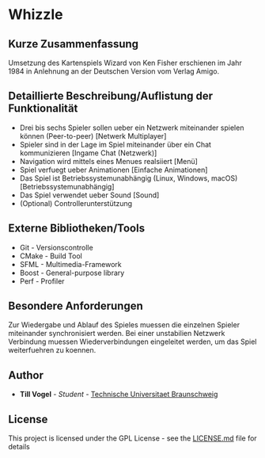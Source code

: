 # Whizzle

## Kurze Zusammenfassung

Umsetzung des Kartenspiels Wizard von Ken Fisher erschienen im Jahr 1984 in Anlehnung an der Deutschen Version vom Verlag Amigo.


## Detaillierte Beschreibung/Auflistung der Funktionalität

* Drei bis sechs Spieler sollen ueber ein Netzwerk miteinander spielen können (Peer-to-peer) [Netwerk Multiplayer]
* Spieler sind in der Lage im Spiel miteinander über ein Chat kommunizieren [Ingame Chat (Netzwerk)]
* Navigation wird mittels eines Menues realsiiert [Menü]
* Spiel verfuegt ueber Animationen [Einfache Animationen]
* Das Spiel ist Betriebssystemunabhängig (Linux, Windows, macOS) [Betriebssystemunabhängig]
* Das Spiel verwendet ueber Sound [Sound]
* (Optional) Controllerunterstützung


## Externe Bibliotheken/Tools

* Git - Versionscontrolle
* CMake - Build Tool
* SFML - Multimedia-Framework
* Boost - General-purpose library
* Perf - Profiler


## Besondere Anforderungen

Zur Wiedergabe und Ablauf des Spieles muessen die einzelnen Spieler miteinander synchronisiert werden. 
Bei einer unstabilien Netzwerk Verbindung muessen Wiederverbindungen eingeleitet werden, um das Spiel weiterfuehren zu koennen.


## Author
* **Till Vogel** - *Student* - [Technische Universitaet Braunschweig](https://www.tu-braunschweig.de/)


## License

This project is licensed under the GPL License - see the [LICENSE.md](LICENSE.md) file for details

